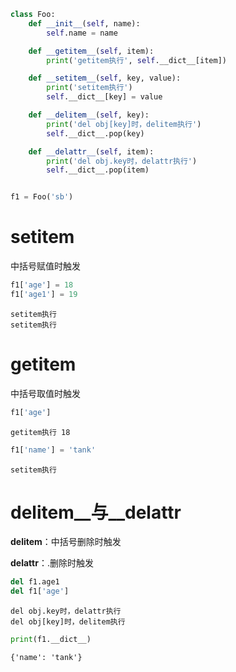 ```python
class Foo:
    def __init__(self, name):
        self.name = name

    def __getitem__(self, item):
        print('getitem执行', self.__dict__[item])

    def __setitem__(self, key, value):
        print('setitem执行')
        self.__dict__[key] = value

    def __delitem__(self, key):
        print('del obj[key]时，delitem执行')
        self.__dict__.pop(key)

    def __delattr__(self, item):
        print('del obj.key时，delattr执行')
        self.__dict__.pop(item)


f1 = Foo('sb')
```

# __setitem__
中括号赋值时触发


```python
f1['age'] = 18
f1['age1'] = 19
```

    setitem执行
    setitem执行
    

# getitem
中括号取值时触发



```python
f1['age']
```

    getitem执行 18
    


```python
f1['name'] = 'tank'
```

    setitem执行
    

# __delitem__与__delattr__
__delitem__：中括号删除时触发

__delattr__：.删除时触发


```python
del f1.age1
del f1['age']
```

    del obj.key时，delattr执行
    del obj[key]时，delitem执行
    


```python
print(f1.__dict__)
```

    {'name': 'tank'}
    
